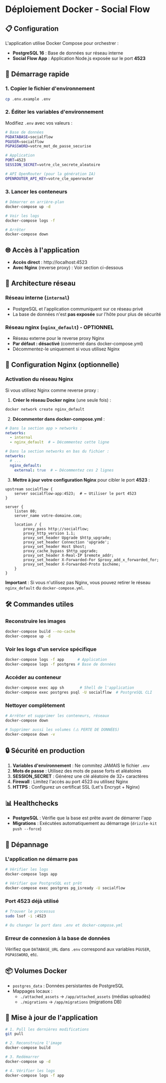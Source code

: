 # Déploiement Docker - Social Flow

## 📋 Configuration

L'application utilise Docker Compose pour orchestrer :
- **PostgreSQL 16** : Base de données sur réseau interne
- **Social Flow App** : Application Node.js exposée sur le port **4523**

## 🚀 Démarrage rapide

### 1. Copier le fichier d'environnement

```bash
cp .env.example .env
```

### 2. Éditer les variables d'environnement

Modifiez `.env` avec vos valeurs :

```bash
# Base de données
PGDATABASE=socialflow
PGUSER=socialflow
PGPASSWORD=votre_mot_de_passe_securise

# Application
PORT=4523
SESSION_SECRET=votre_cle_secrete_aleatoire

# API OpenRouter (pour la génération IA)
OPENROUTER_API_KEY=votre_cle_openrouter
```

### 3. Lancer les conteneurs

```bash
# Démarrer en arrière-plan
docker-compose up -d

# Voir les logs
docker-compose logs -f

# Arrêter
docker-compose down
```

## 🌐 Accès à l'application

- **Accès direct** : http://localhost:4523
- **Avec Nginx** (reverse proxy) : Voir section ci-dessous

## 🔧 Architecture réseau

### Réseau interne (`internal`)
- PostgreSQL et l'application communiquent sur ce réseau privé
- La base de données n'est **pas exposée** sur l'hôte pour plus de sécurité

### Réseau nginx (`nginx_default`) - OPTIONNEL
- Réseau externe pour le reverse proxy Nginx
- **Par défaut : désactivé** (commenté dans docker-compose.yml)
- Décommentez-le uniquement si vous utilisez Nginx

## 📝 Configuration Nginx (optionnelle)

### Activation du réseau Nginx

Si vous utilisez Nginx comme reverse proxy :

1. **Créer le réseau Docker nginx** (une seule fois) :
```bash
docker network create nginx_default
```

2. **Décommenter dans docker-compose.yml** :
```yaml
# Dans la section app > networks :
networks:
  - internal
  - nginx_default  # ← Décommentez cette ligne

# Dans la section networks en bas du fichier :
networks:
  # ...
  nginx_default:
    external: true  # ← Décommentez ces 2 lignes
```

3. **Mettre à jour votre configuration Nginx** pour cibler le port **4523** :

```nginx
upstream socialflow {
    server socialflow-app:4523;  # ← Utiliser le port 4523
}

server {
    listen 80;
    server_name votre-domaine.com;

    location / {
        proxy_pass http://socialflow;
        proxy_http_version 1.1;
        proxy_set_header Upgrade $http_upgrade;
        proxy_set_header Connection 'upgrade';
        proxy_set_header Host $host;
        proxy_cache_bypass $http_upgrade;
        proxy_set_header X-Real-IP $remote_addr;
        proxy_set_header X-Forwarded-For $proxy_add_x_forwarded_for;
        proxy_set_header X-Forwarded-Proto $scheme;
    }
}
```

**Important** : Si vous n'utilisez pas Nginx, vous pouvez retirer le réseau `nginx_default` du `docker-compose.yml`.

## 🛠️ Commandes utiles

### Reconstruire les images

```bash
docker-compose build --no-cache
docker-compose up -d
```

### Voir les logs d'un service spécifique

```bash
docker-compose logs -f app      # Application
docker-compose logs -f postgres # Base de données
```

### Accéder au conteneur

```bash
docker-compose exec app sh       # Shell de l'application
docker-compose exec postgres psql -U socialflow  # PostgreSQL CLI
```

### Nettoyer complètement

```bash
# Arrêter et supprimer les conteneurs, réseaux
docker-compose down

# Supprimer aussi les volumes (⚠️ PERTE DE DONNÉES)
docker-compose down -v
```

## 🔒 Sécurité en production

1. **Variables d'environnement** : Ne commitez JAMAIS le fichier `.env`
2. **Mots de passe** : Utilisez des mots de passe forts et aléatoires
3. **SESSION_SECRET** : Générez une clé aléatoire de 32+ caractères
4. **Firewall** : Limitez l'accès au port 4523 ou utilisez Nginx
5. **HTTPS** : Configurez un certificat SSL (Let's Encrypt + Nginx)

## 📊 Healthchecks

- **PostgreSQL** : Vérifie que la base est prête avant de démarrer l'app
- **Migrations** : Exécutées automatiquement au démarrage (`drizzle-kit push --force`)

## 🐛 Dépannage

### L'application ne démarre pas

```bash
# Vérifier les logs
docker-compose logs app

# Vérifier que PostgreSQL est prêt
docker-compose exec postgres pg_isready -U socialflow
```

### Port 4523 déjà utilisé

```bash
# Trouver le processus
sudo lsof -i :4523

# Ou changer le port dans .env et docker-compose.yml
```

### Erreur de connexion à la base de données

Vérifiez que `DATABASE_URL` dans `.env` correspond aux variables `PGUSER`, `PGPASSWORD`, etc.

## 📦 Volumes Docker

- `postgres_data` : Données persistantes de PostgreSQL
- Mappages locaux :
  - `./attached_assets` → `/app/attached_assets` (médias uploadés)
  - `./migrations` → `/app/migrations` (migrations DB)

## 🔄 Mise à jour de l'application

```bash
# 1. Pull les dernières modifications
git pull

# 2. Reconstruire l'image
docker-compose build

# 3. Redémarrer
docker-compose up -d

# 4. Vérifier les logs
docker-compose logs -f app
```
